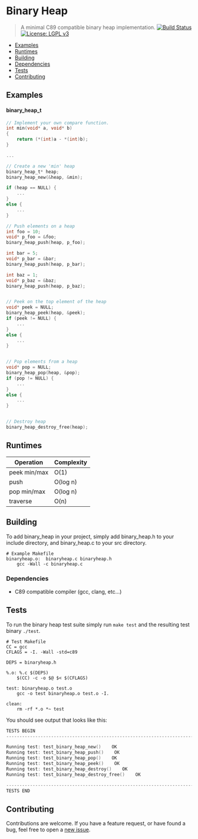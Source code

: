 Binary Heap
=============

> A minimal C89 compatible binary heap implementation.
[![Build Status](https://travis-ci.org/chadmowery/binaryheap.svg?branch=master)](https://travis-ci.org/chadmowery/binaryheap) [![License: LGPL v3](https://img.shields.io/badge/License-LGPL%20v3-blue.svg)](http://www.gnu.org/licenses/lgpl-3.0)

- [Examples](#examples)
- [Runtimes](#runtimes)
- [Building](#building)
- [Dependencies](#dependencies)
- [Tests](#tests)
- [Contributing](#contributing)

## Examples

#### binary_heap_t
```c
// Implement your own compare function.
int min(void* a, void* b)
{
    return (*(int)a - *(int)b);
}

...

// Create a new 'min' heap
binary_heap_t* heap;
binary_heap_new(&heap, &min);

if (heap == NULL) {
    ...
}
else {
    ...
}

// Push elements on a heap
int foo = 10;
void* p_foo = &foo;
binary_heap_push(heap, p_foo);

int bar = 5;
void* p_bar = &bar;
binary_heap_push(heap, p_bar);

int baz = 1;
void* p_baz = &baz;
binary_heap_push(heap, p_baz);


// Peek on the top element of the heap
void* peek = NULL;
binary_heap_peek(heap, &peek);
if (peek != NULL) {
    ...
}
else {
    ...
}


// Pop elements from a heap
void* pop = NULL;
binary_heap_pop(heap, &pop);
if (pop != NULL) {
    ...
}
else {
    ...
}


// Destroy heap
binary_heap_destroy_free(heap);
```

## Runtimes
Operation | Complexity
------------ | -------------
peek min/max | O(1)
push | O(log n)
pop min/max | O(log n)
traverse | O(n)

## Building

To add binary_heap in your project, simply add binary_heap.h to your include directory, and binary_heap.c to your src directory.

```make
# Example Makefile
binaryheap.o:  binaryheap.c binaryheap.h
    gcc -Wall -c binaryheap.c
```

### Dependencies

- C89 compatible compiler (gcc, clang, etc...)

## Tests

To run the binary heap test suite simply run `make test` and the resulting test binary `./test`.

```make
# Test Makefile
CC = gcc
CFLAGS = -I. -Wall -std=c89

DEPS = binaryheap.h

%.o: %.c $(DEPS)
    $(CC) -c -o $@ $< $(CFLAGS)

test: binaryheap.o test.o 
    gcc -o test binaryheap.o test.o -I.

clean:
    rm -rf *.o *~ test
```

You should see output that looks like this:
```c
TESTS BEGIN
---------------------------------------------------------------------------

Running test: test_binary_heap_new()    OK
Running test: test_binary_heap_push()    OK
Running test: test_binary_heap_pop()    OK
Running test: test_binary_heap_peek()    OK
Running test: test_binary_heap_destroy()    OK
Running test: test_binary_heap_destroy_free()    OK

---------------------------------------------------------------------------
TESTS END
```

## Contributing

Contributions are welcome. If you have a feature request, or have found a bug, feel free to open a [new issue](https://github.com/chadmowery/binaryheap/issues/new).